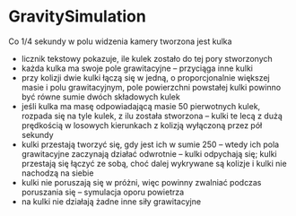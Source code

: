 # GravitySimulation

Co 1/4 sekundy w polu widzenia kamery tworzona jest kulka
- licznik tekstowy pokazuje, ile kulek zostało do tej pory stworzonych
- każda kulka ma swoje pole grawitacyjne – przyciąga inne kulki
- przy kolizji dwie kulki łączą się w jedną, o proporcjonalnie większej masie i polu
grawitacyjnym, pole powierzchni powstałej kulki powinno być równe sumie dwóch
składowych kulek
- jeśli kulka ma masę odpowiadającą masie 50 pierwotnych kulek, rozpada się na tyle
kulek, z ilu została stworzona – kulki te lecą z dużą prędkością w losowych kierunkach z
kolizją wyłączoną przez pół sekundy
- kulki przestają tworzyć się, gdy jest ich w sumie 250 – wtedy ich pola grawitacyjne
zaczynają działać odwrotnie – kulki odpychają się; kulki przestają się łączyć ze sobą, choć
dalej wykrywane są kolizje i kulki nie nachodzą na siebie
- kulki nie poruszają się w próżni, więc powinny zwalniać podczas poruszania się –
symulacja oporu powietrza
- na kulki nie działają żadne inne siły grawitacyjne
